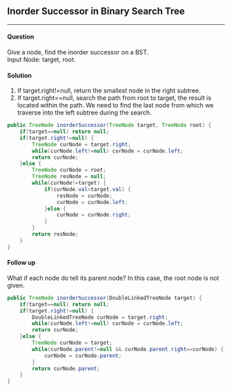 ## Inorder Successor in Binary Search Tree
---

#### Question
Give a node, find the inorder successor on a BST.  
Input Node: target, root.

#### Solution
1. If target.right!=null, return the smallest node in the right subtree.
2. If target.right==null, search the path from root to target, the result is located within the path. We need to find the last node from which we traverse into the left subtree during the search.

```java
public TreeNode inorderSuccessor(TreeNode target, TreeNode root) {
	if(target==null) return null;
	if(target.right!=null) {
		TreeNode curNode = target.right;
		while(curNode.left!=null) curNode = curNode.left;
		return curNode;
	}else {
		TreeNode curNode = root;
		TreeNode resNode = null;
		while(curNode!=target) {
			if(curNode.val>target.val) {
				resNode = curNode;
				curNode = curNode.left;
			}else {
				curNode = curNode.right;
			}
		}
		return resNode;
	}
}
```

#### Follow up
What if each node do tell its parent node? In this case, the root node is not given.
```java
public TreeNode inorderSuccessor(DoubleLinkedTreeNode target) {
	if(target==null) return null;
	if(target.right!=null) {
		DoubleLinkedTreeNode curNode = target.right;
		while(curNode.left!=null) curNode = curNode.left;
		return curNode;
	}else {
		TreeNode curNode = target;
		while(curNode.parent!=null && curNode.parent.right==curNode) {
			curNode = curNode.parent;
		}
		return curNode.parent;
	}
}

```